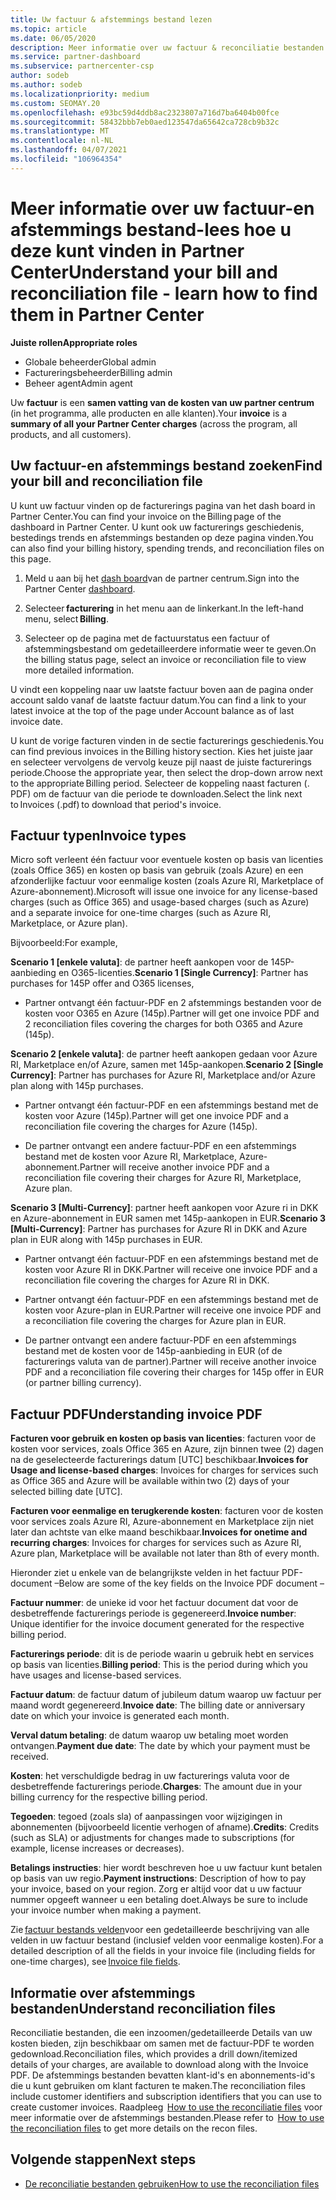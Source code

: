 ```yaml
---
title: Uw factuur & afstemmings bestand lezen
ms.topic: article
ms.date: 06/05/2020
description: Meer informatie over uw factuur & reconciliatie bestanden. Uw factuur toont de kosten voor het partner centrum in het programma, producten en klanten voor die maandelijkse periode.
ms.service: partner-dashboard
ms.subservice: partnercenter-csp
author: sodeb
ms.author: sodeb
ms.localizationpriority: medium
ms.custom: SEOMAY.20
ms.openlocfilehash: e93bc59d4ddb8ac2323807a716d7ba6404b00fce
ms.sourcegitcommit: 58432bbb7eb0aed123547da65642ca728cb9b32c
ms.translationtype: MT
ms.contentlocale: nl-NL
ms.lasthandoff: 04/07/2021
ms.locfileid: "106964354"
---
```

# <a name="understand-your-bill-and-reconciliation-file---learn-how-to-find-them-in-partner-center"></a><span data-ttu-id="c74cb-104">Meer informatie over uw factuur-en afstemmings bestand-lees hoe u deze kunt vinden in Partner Center</span><span class="sxs-lookup"><span data-stu-id="c74cb-104">Understand your bill and reconciliation file - learn how to find them in Partner Center</span></span>


<span data-ttu-id="c74cb-105">**Juiste rollen**</span><span class="sxs-lookup"><span data-stu-id="c74cb-105">**Appropriate roles**</span></span>

- <span data-ttu-id="c74cb-106">Globale beheerder</span><span class="sxs-lookup"><span data-stu-id="c74cb-106">Global admin</span></span>
- <span data-ttu-id="c74cb-107">Factureringsbeheerder</span><span class="sxs-lookup"><span data-stu-id="c74cb-107">Billing admin</span></span>
- <span data-ttu-id="c74cb-108">Beheer agent</span><span class="sxs-lookup"><span data-stu-id="c74cb-108">Admin agent</span></span>


<span data-ttu-id="c74cb-109">Uw **factuur** is een **samen vatting van de kosten van uw partner centrum** (in het programma, alle producten en alle klanten).</span><span class="sxs-lookup"><span data-stu-id="c74cb-109">Your **invoice** is a **summary of all your Partner Center charges** (across the program, all products, and all customers).</span></span> 

## <a name="find-your-bill-and-reconciliation-file"></a><span data-ttu-id="c74cb-110">Uw factuur-en afstemmings bestand zoeken</span><span class="sxs-lookup"><span data-stu-id="c74cb-110">Find your bill and reconciliation file</span></span> 

<span data-ttu-id="c74cb-111">U kunt uw factuur vinden op de facturerings pagina van het dash board in Partner Center.</span><span class="sxs-lookup"><span data-stu-id="c74cb-111">You can find your invoice on the Billing page of the dashboard in Partner Center.</span></span> <span data-ttu-id="c74cb-112">U kunt ook uw facturerings geschiedenis, bestedings trends en afstemmings bestanden op deze pagina vinden.</span><span class="sxs-lookup"><span data-stu-id="c74cb-112">You can also find your billing history, spending trends, and reconciliation files on this page.</span></span> 

1. <span data-ttu-id="c74cb-113">Meld u aan bij het [dash board](https://partner.microsoft.com/dashboard/home)van de partner centrum.</span><span class="sxs-lookup"><span data-stu-id="c74cb-113">Sign into the Partner Center [dashboard](https://partner.microsoft.com/dashboard/home).</span></span> 

2. <span data-ttu-id="c74cb-114">Selecteer **facturering** in het menu aan de linkerkant.</span><span class="sxs-lookup"><span data-stu-id="c74cb-114">In the left-hand menu, select **Billing**.</span></span> 

3. <span data-ttu-id="c74cb-115">Selecteer op de pagina met de factuurstatus een factuur of afstemmingsbestand om gedetailleerdere informatie weer te geven.</span><span class="sxs-lookup"><span data-stu-id="c74cb-115">On the billing status page, select an invoice or reconciliation file to view more detailed information.</span></span> 

<span data-ttu-id="c74cb-116">U vindt een koppeling naar uw laatste factuur boven aan de pagina onder account saldo vanaf de laatste factuur datum.</span><span class="sxs-lookup"><span data-stu-id="c74cb-116">You can find a link to your latest invoice at the top of the page under Account balance as of last invoice date.</span></span> 

<span data-ttu-id="c74cb-117">U kunt de vorige facturen vinden in de sectie facturerings geschiedenis.</span><span class="sxs-lookup"><span data-stu-id="c74cb-117">You can find previous invoices in the Billing history section.</span></span> <span data-ttu-id="c74cb-118">Kies het juiste jaar en selecteer vervolgens de vervolg keuze pijl naast de juiste facturerings periode.</span><span class="sxs-lookup"><span data-stu-id="c74cb-118">Choose the appropriate year, then select the drop-down arrow next to the appropriate Billing period.</span></span> <span data-ttu-id="c74cb-119">Selecteer de koppeling naast facturen (. PDF) om de factuur van die periode te downloaden.</span><span class="sxs-lookup"><span data-stu-id="c74cb-119">Select the link next to Invoices (.pdf) to download that period's invoice.</span></span> 

## <a name="invoice-types"></a><span data-ttu-id="c74cb-120">Factuur typen</span><span class="sxs-lookup"><span data-stu-id="c74cb-120">Invoice types</span></span>

<span data-ttu-id="c74cb-121">Micro soft verleent één factuur voor eventuele kosten op basis van licenties (zoals Office 365) en kosten op basis van gebruik (zoals Azure) en een afzonderlijke factuur voor eenmalige kosten (zoals Azure RI, Marketplace of Azure-abonnement).</span><span class="sxs-lookup"><span data-stu-id="c74cb-121">Microsoft will issue one invoice for any license-based charges (such as Office 365) and usage-based charges (such as Azure) and a separate invoice for one-time charges (such as Azure RI, Marketplace, or Azure plan).</span></span>

<span data-ttu-id="c74cb-122">Bijvoorbeeld:</span><span class="sxs-lookup"><span data-stu-id="c74cb-122">For example,</span></span>  

<span data-ttu-id="c74cb-123">**Scenario 1 [enkele valuta]**: de partner heeft aankopen voor de 145P-aanbieding en O365-licenties.</span><span class="sxs-lookup"><span data-stu-id="c74cb-123">**Scenario 1 [Single Currency]**: Partner has purchases for 145P offer and O365 licenses,</span></span>  

- <span data-ttu-id="c74cb-124">Partner ontvangt één factuur-PDF en 2 afstemmings bestanden voor de kosten voor O365 en Azure (145p).</span><span class="sxs-lookup"><span data-stu-id="c74cb-124">Partner will get one invoice PDF and 2 reconciliation files covering the charges for both O365 and Azure (145p).</span></span>  

<span data-ttu-id="c74cb-125">**Scenario 2 [enkele valuta]**: de partner heeft aankopen gedaan voor Azure RI, Marketplace en/of Azure, samen met 145p-aankopen.</span><span class="sxs-lookup"><span data-stu-id="c74cb-125">**Scenario 2 [Single Currency]**: Partner has purchases for Azure RI, Marketplace and/or Azure plan along with 145p purchases.</span></span>

- <span data-ttu-id="c74cb-126">Partner ontvangt één factuur-PDF en een afstemmings bestand met de kosten voor Azure (145p).</span><span class="sxs-lookup"><span data-stu-id="c74cb-126">Partner will get one invoice PDF and a reconciliation file covering the charges for Azure (145p).</span></span> 

- <span data-ttu-id="c74cb-127">De partner ontvangt een andere factuur-PDF en een afstemmings bestand met de kosten voor Azure RI, Marketplace, Azure-abonnement.</span><span class="sxs-lookup"><span data-stu-id="c74cb-127">Partner will receive another invoice PDF and a reconciliation file covering their charges for Azure RI, Marketplace, Azure plan.</span></span> 

<span data-ttu-id="c74cb-128">**Scenario 3 [Multi-Currency]**: partner heeft aankopen voor Azure ri in DKK en Azure-abonnement in EUR samen met 145p-aankopen in EUR.</span><span class="sxs-lookup"><span data-stu-id="c74cb-128">**Scenario 3 [Multi-Currency]**: Partner has purchases for Azure RI in DKK and Azure plan in EUR along with 145p purchases in EUR.</span></span>

- <span data-ttu-id="c74cb-129">Partner ontvangt één factuur-PDF en een afstemmings bestand met de kosten voor Azure RI in DKK.</span><span class="sxs-lookup"><span data-stu-id="c74cb-129">Partner will receive one invoice PDF and a reconciliation file covering the charges for Azure RI in DKK.</span></span> 

- <span data-ttu-id="c74cb-130">Partner ontvangt één factuur-PDF en een afstemmings bestand met de kosten voor Azure-plan in EUR.</span><span class="sxs-lookup"><span data-stu-id="c74cb-130">Partner will receive one invoice PDF and a reconciliation file covering the charges for Azure plan in EUR.</span></span> 

- <span data-ttu-id="c74cb-131">De partner ontvangt een andere factuur-PDF en een afstemmings bestand met de kosten voor de 145p-aanbieding in EUR (of de facturerings valuta van de partner).</span><span class="sxs-lookup"><span data-stu-id="c74cb-131">Partner will receive another invoice PDF and a reconciliation file covering their charges for 145p offer in EUR (or partner billing currency).</span></span> 


## <a name="understanding-invoice-pdf"></a><span data-ttu-id="c74cb-132">Factuur PDF</span><span class="sxs-lookup"><span data-stu-id="c74cb-132">Understanding invoice PDF</span></span> 

<span data-ttu-id="c74cb-133">**Facturen voor gebruik en kosten op basis van licenties**: facturen voor de kosten voor services, zoals Office 365 en Azure, zijn binnen twee (2) dagen na de geselecteerde facturerings datum [UTC] beschikbaar.</span><span class="sxs-lookup"><span data-stu-id="c74cb-133">**Invoices for Usage and license-based charges**: Invoices for charges for services such as Office 365 and Azure will be available within two (2) days of your selected billing date [UTC].</span></span>  

<span data-ttu-id="c74cb-134">**Facturen voor eenmalige en terugkerende kosten**: facturen voor de kosten voor services zoals Azure RI, Azure-abonnement en Marketplace zijn niet later dan achtste van elke maand beschikbaar.</span><span class="sxs-lookup"><span data-stu-id="c74cb-134">**Invoices for onetime and recurring charges**: Invoices for charges for services such as Azure RI, Azure plan, Marketplace will be available not later than 8th of every month.</span></span>  

<span data-ttu-id="c74cb-135">Hieronder ziet u enkele van de belangrijkste velden in het factuur PDF-document –</span><span class="sxs-lookup"><span data-stu-id="c74cb-135">Below are some of the key fields on the Invoice PDF document –</span></span>

<span data-ttu-id="c74cb-136">**Factuur nummer**: de unieke id voor het factuur document dat voor de desbetreffende facturerings periode is gegenereerd.</span><span class="sxs-lookup"><span data-stu-id="c74cb-136">**Invoice number**: Unique identifier for the invoice document generated for the respective billing period.</span></span> 

<span data-ttu-id="c74cb-137">**Facturerings periode**: dit is de periode waarin u gebruik hebt en services op basis van licenties.</span><span class="sxs-lookup"><span data-stu-id="c74cb-137">**Billing period**: This is the period during which you have usages and license-based services.</span></span> 

<span data-ttu-id="c74cb-138">**Factuur datum**: de factuur datum of jubileum datum waarop uw factuur per maand wordt gegenereerd.</span><span class="sxs-lookup"><span data-stu-id="c74cb-138">**Invoice date**: The billing date or anniversary date on which your invoice is generated each month.</span></span> 

<span data-ttu-id="c74cb-139">**Verval datum betaling**: de datum waarop uw betaling moet worden ontvangen.</span><span class="sxs-lookup"><span data-stu-id="c74cb-139">**Payment due date**: The date by which your payment must be received.</span></span> 

<span data-ttu-id="c74cb-140">**Kosten**: het verschuldigde bedrag in uw facturerings valuta voor de desbetreffende facturerings periode.</span><span class="sxs-lookup"><span data-stu-id="c74cb-140">**Charges**: The amount due in your billing currency for the respective billing period.</span></span> 

<span data-ttu-id="c74cb-141">**Tegoeden**: tegoed (zoals sla) of aanpassingen voor wijzigingen in abonnementen (bijvoorbeeld licentie verhogen of afname).</span><span class="sxs-lookup"><span data-stu-id="c74cb-141">**Credits**: Credits (such as SLA) or adjustments for changes made to subscriptions (for example, license increases or decreases).</span></span> 

<span data-ttu-id="c74cb-142">**Betalings instructies**: hier wordt beschreven hoe u uw factuur kunt betalen op basis van uw regio.</span><span class="sxs-lookup"><span data-stu-id="c74cb-142">**Payment instructions**: Description of how to pay your invoice, based on your region.</span></span> <span data-ttu-id="c74cb-143">Zorg er altijd voor dat u uw factuur nummer opgeeft wanneer u een betaling doet.</span><span class="sxs-lookup"><span data-stu-id="c74cb-143">Always be sure to include your invoice number when making a payment.</span></span> 

<span data-ttu-id="c74cb-144">Zie [factuur bestands velden](invoice-file.md)voor een gedetailleerde beschrijving van alle velden in uw factuur bestand (inclusief velden voor eenmalige kosten).</span><span class="sxs-lookup"><span data-stu-id="c74cb-144">For a detailed description of all the fields in your invoice file (including fields for one-time charges), see [Invoice file fields](invoice-file.md).</span></span> 

## <a name="understand-reconciliation-files"></a><span data-ttu-id="c74cb-145">Informatie over afstemmings bestanden</span><span class="sxs-lookup"><span data-stu-id="c74cb-145">Understand reconciliation files</span></span>

 <span data-ttu-id="c74cb-146">Reconciliatie bestanden, die een inzoomen/gedetailleerde Details van uw kosten bieden, zijn beschikbaar om samen met de factuur-PDF te worden gedownload.</span><span class="sxs-lookup"><span data-stu-id="c74cb-146">Reconciliation files, which provides a drill down/itemized details of your charges, are available to download along with the Invoice PDF.</span></span> <span data-ttu-id="c74cb-147">De afstemmings bestanden bevatten klant-id's en abonnements-id's die u kunt gebruiken om klant facturen te maken.</span><span class="sxs-lookup"><span data-stu-id="c74cb-147">The reconciliation files include customer identifiers and subscription identifiers that you can use to create customer invoices.</span></span> <span data-ttu-id="c74cb-148">Raadpleeg  [How to use the reconciliatie files](use-the-reconciliation-files.md) voor meer informatie over de afstemmings bestanden.</span><span class="sxs-lookup"><span data-stu-id="c74cb-148">Please refer to  [How to use the reconciliation files](use-the-reconciliation-files.md) to get more details on the recon files.</span></span> 

## <a name="next-steps"></a><span data-ttu-id="c74cb-149">Volgende stappen</span><span class="sxs-lookup"><span data-stu-id="c74cb-149">Next steps</span></span>

- [<span data-ttu-id="c74cb-150">De reconciliatie bestanden gebruiken</span><span class="sxs-lookup"><span data-stu-id="c74cb-150">How to use the reconciliation files</span></span>](use-the-reconciliation-files.md)